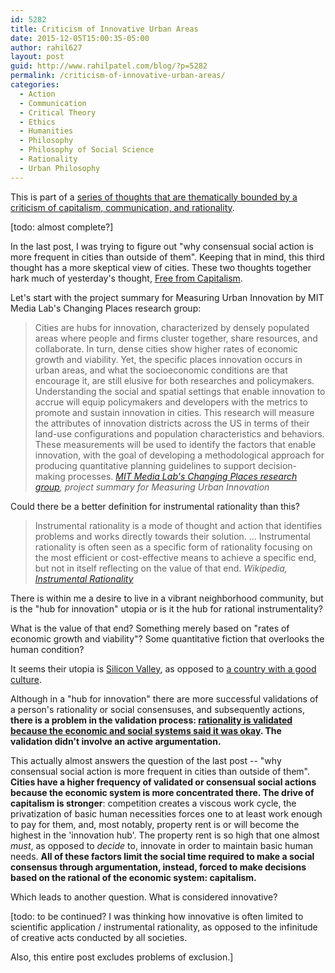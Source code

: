 ```yaml
---
id: 5282
title: Criticism of Innovative Urban Areas
date: 2015-12-05T15:00:35-05:00
author: rahil627
layout: post
guid: http://www.rahilpatel.com/blog/?p=5282
permalink: /criticism-of-innovative-urban-areas/
categories:
  - Action
  - Communication
  - Critical Theory
  - Ethics
  - Humanities
  - Philosophy
  - Philosophy of Social Science
  - Rationality
  - Urban Philosophy
---
```

This is part of a <a href="http://www.rahilpatel.com/blog/valuable-things-ive-written#criticism_capitalism_communication_rationality">series of thoughts that are thematically bounded by a criticism of capitalism, communication, and rationality</a>.

[todo: almost complete?]

In the last post, I was trying to figure out "why consensual social action is more frequent in cities than outside of them". Keeping that in mind, this third thought has a more skeptical view of cities. These two thoughts together hark much of yesterday's thought, <a href="http://www.rahilpatel.com/blog/free-from-capitalism">Free  from Capitalism</a>.

Let's start with the project summary for Measuring Urban Innovation by MIT Media Lab's Changing Places research group:

<blockquote>Cities are hubs for innovation, characterized by densely populated areas where people and firms cluster together, share resources, and collaborate. In turn, dense cities show higher rates of economic growth and viability. Yet, the specific places innovation occurs in urban areas, and what the socioeconomic conditions are that encourage it, are still elusive for both researches and policymakers. Understanding the social and spatial settings that enable innovation to accrue will equip policymakers and developers with the metrics to promote and sustain innovation in cities. This research will measure the attributes of innovation districts across the US in terms of their land-use configurations and population characteristics and behaviors. These measurements will be used to identify the factors that enable innovation, with the goal of developing a methodological approach for producing quantitative planning guidelines to support decision-making processes.
<cite><a href="https://www.media.mit.edu/research/groups/changing-places">MIT Media Lab's Changing Places research group</a>, project summary for Measuring Urban Innovation</cite>
</blockquote>

Could there be a better definition for instrumental rationality than this?

<blockquote>Instrumental rationality is a mode of thought and action that identifies problems and works directly towards their solution.
...
Instrumental rationality is often seen as a specific form of rationality focusing on the most efficient or cost-effective means to achieve a specific end, but not in itself reflecting on the value of that end.
<cite><em>Wikipedia</em>, <a href="https://en.wikipedia.org/wiki/Instrumental_rationality">Instrumental Rationality</a></cite>
</blockquote>

There is within me a desire to live in a vibrant neighborhood community, but is the "hub for innovation" utopia or is it the hub for rational instrumentality? 

What is the value of that end? Something merely based on "rates of economic growth and viability"? Some quantitative fiction that overlooks the human condition?

It seems their utopia is <a href="http://www.rahilpatel.com/blog/silicon-valley-and-capitalism">Silicon Valley</a>, as opposed to <a href="https://en.wikipedia.org/wiki/Good_Country_Index">a country with a good culture</a>.

Although in a "hub for innovation" there are more successful validations of a person's rationality or social consensuses, and subsequently actions, <strong>there is a problem in the validation process: <a href="https://en.wikipedia.org/wiki/Universal_pragmatics#Communicative_action">rationality is validated because the economic and social systems said it was okay</a>. The validation didn't involve an active argumentation.</strong>

This actually almost answers the question of the last post -- "why consensual social action is more frequent in cities than outside of them". <strong>Cities have a higher frequency of validated or consensual social actions because the economic system is more concentrated there. The drive of capitalism is stronger</strong>: competition creates a viscous work cycle, the privatization of basic human necessities forces one to at least work enough to pay for them, and, most notably, property rent is or will become the highest in the 'innovation hub'. The property rent is so high that one almost <em>must</em>, as opposed to <em>decide</em> to, innovate in order to maintain basic human needs. <strong>All of these factors limit the social time required to make a social consensus through argumentation, instead, forced to make decisions based on the rational of the economic system: capitalism.</strong>

Which leads to another question. What is considered innovative?

[todo: to be continued? I was thinking how innovative is often limited to scientific application / instrumental rationality, as opposed to the infinitude of creative acts conducted by all societies.

Also, this entire post excludes problems of exclusion.]